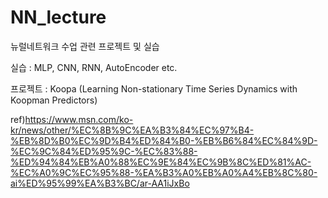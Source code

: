 # NN_lecture
뉴럴네트워크 수업 관련 프로젝트 및 실습

실습 : MLP, CNN, RNN, AutoEncoder etc.

프로젝트 : Koopa (Learning Non-stationary Time Series Dynamics with Koopman Predictors)

ref)https://www.msn.com/ko-kr/news/other/%EC%8B%9C%EA%B3%84%EC%97%B4-%EB%8D%B0%EC%9D%B4%ED%84%B0-%EB%B6%84%EC%84%9D-%EC%9C%84%ED%95%9C-%EC%83%88-%ED%94%84%EB%A0%88%EC%9E%84%EC%9B%8C%ED%81%AC-%EC%A0%9C%EC%95%88-%EA%B3%A0%EB%A0%A4%EB%8C%80-ai%ED%95%99%EA%B3%BC/ar-AA1iJxBo
